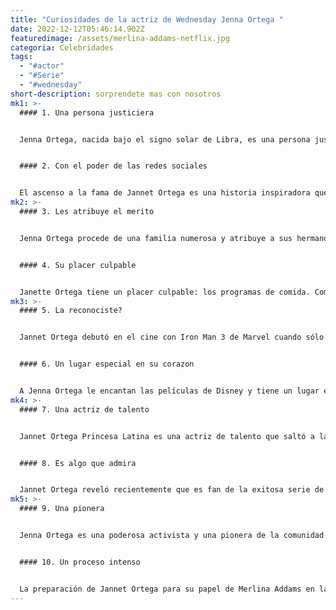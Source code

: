 ```yaml
---
title: "Curiosidades de la actriz de Wednesday Jenna Ortega "
date: 2022-12-12T05:46:14.902Z
featuredimage: /assets/merlina-addams-netflix.jpg
categoria: Celebridades
tags:
  - "#actor"
  - "#Serie"
  - "#wednesday"
short-description: s﻿orprendete mas con nosotros
mk1: >-
  #### 1﻿. Una persona justiciera 


  Jenna Ortega, nacida bajo el signo solar de Libra, es una persona justiciera a la que a veces puede costarle llegar a conclusiones decisivas. Su Luna en Géminis refleja su naturaleza polifacética y su capacidad de comunicación. Disfruta con las conversaciones intelectuales y le gusta debatir ideas casi tanto como socializar. Las personas nacidas bajo Libra suelen ser equilibradas y más conocidas por sus relaciones con otras personas. La constitución astrológica de Ortega le confiere un profundo sentido de la intuición que la ayuda a orientarse hacia la comprensión y el equilibrio.


  #### 2﻿. Con el poder de las redes sociales 


  El ascenso a la fama de Jannet Ortega es una historia inspiradora que demuestra el poder de las redes sociales. Con sólo seis años, ya sentía pasión por la interpretación y estaba decidida a dedicarse a ello. Tras innumerables audiciones, seguía sin tener una gran oportunidad, hasta que su madre publicó un vídeo de su talento en Facebook. Por algún milagro, la persona adecuada vio la publicación y Jannet se inició en el mundo del espectáculo. Ella nos recuerda que cualquiera puede triunfar si se lo propone.
mk2: >-
  #### 3﻿. Les atribuye el merito 


  Jenna Ortega procede de una familia numerosa y atribuye a sus hermanos el mérito de haberla convertido en la artista polifacética que es hoy. Ser la cuarta hija de seis hermanos le ha proporcionado experiencias y oportunidades únicas. En el reparto de Stuck In The Middle, Ortega tuvo la oportunidad única de recurrir a recuerdos de su propia vida familiar para dar vida a su personaje, Harley Diaz. Gracias al ambiente enriquecedor y al amor infinito de su familia, Jenna es capaz de llevar a cabo cada proyecto con seguridad y éxito. A través de todas estas experiencias, podemos ver cómo el hecho de proceder de una familia numerosa ha moldeado la fuerte ética de trabajo de Jenna, dándole mucho aprecio por el trabajo en equipo, la determinación y el esfuerzo.


  #### 4﻿. Su placer culpable 


  Janette Ortega tiene un placer culpable: los programas de comida. Como confesó en la encuesta de Buzzfeed, ver estos programas es su forma de aprender a cocinar mejor. Es algo que hace cuando está sola; es un tipo de superación personal que sólo Janette conoce. Saber cocinar mejor suele ir de la mano de otros aspectos de la salud, como comprender la nutrición y el control de las raciones. Al permitirse su placer culpable, Janette puede estar matando dos pájaros de un tiro: ¡aprender nuevas recetas y mejorar su salud general al mismo tiempo!
mk3: >-
  #### 5﻿. La reconociste?


  Jannet Ortega debutó en el cine con Iron Man 3 de Marvel cuando sólo tenía 11 años. A pesar de tener un pequeño papel como hija del vicepresidente, fue un paso importante en el camino de su carrera. Además de darle la inestimable oportunidad de perfeccionar sus dotes interpretativas, le permitió conocer a algunas de las estrellas más célebres de Hollywood, como Robert Downey Jr. Sin duda, esta experiencia le resultará útil a medida que Jannet siga aceptando más papeles y ampliando su presencia en la industria cinematográfica.


  #### 6﻿. Un lugar especial en su corazon


  A Jenna Ortega le encantan las películas de Disney y tiene un lugar especial en su corazón para la versión original de "El Rey León". Esta querida película fue una parte importante de su infancia y le encanta rememorar sus cálidos recuerdos. Los fans de Jenna pueden ver este profundo afecto cada vez que publica algo sobre ella en Internet, ya que a menudo llena su Instagram de recuerdos que destacan por qué este clásico de Disney ocupa un lugar tan especial en su vida. Esta película parece estar realmente cerca de su corazón, después de todo, ¿quién puede olvidar todas las canciones pegadizas que solía cantar? Seguirá siendo para siempre un clásico inigualable en el corazón de mucha gente, incluido el de Jenna.
mk4: >-
  #### 7﻿. Una actriz de talento


  Jannet Ortega Princesa Latina es una actriz de talento que saltó a la fama cuando puso voz a la primera princesa latina de Disney. Nacida en California de madre mestiza mexicana y puertorriqueña y padre mexicano, su cultura latinoamericana influyó claramente en su trabajo. Aunque los fans de la serie adoran el carácter y la fuerza de voluntad de la princesa Isabel, la fiel representación de la cultura latinoamericana que hace Jannet Ortega da vida al personaje. Al crear una princesa dinámica y reconocible, cuyas acciones pueden admirar los jóvenes espectadores, Jannet ha ayudado a crear generaciones de niños de todos los orígenes con una identidad propia positiva.


  #### 8﻿. Es algo que admira


  Jannet Ortega reveló recientemente que es fan de la exitosa serie de Netflix, Stranger Things. Hablando con "Talk Nerdy with Us", Jannet se mostró encantada de expresar su admiración por la serie de ciencia ficción. No sólo ve ansiosamente cada episodio en cuanto sale, sino que también sigue todas las teorías y especulaciones sobre la serie. A Jannet, Stranger Things le ofrece un escape de la realidad y le proporciona una experiencia asombrosa llena de escenas llenas de acción e interesantes arcos argumentales. Con tanto entusiasmo por el programa, ¡no es de extrañar que Jannet sea una de sus fans más devotas!
mk5: >-
  #### 9﻿. Una pionera 


  Jenna Ortega es una poderosa activista y una pionera de la comunidad latina. Ha expresado abiertamente su apoyo a los inmigrantes contra la xenofobia, una postura poderosa que ha adoptado para concienciar y combatir las noticias falsas. También utiliza su importante presencia en las redes sociales para amplificar las voces de los activistas de Black Lives Matter y para impulsar el debate sobre las leyes de control de armas. Además, Ortega ha mostrado un apoyo y una lealtad inquebrantables a la comunidad LGBTQI+ también a lo largo de su carrera. Con su aspiración y la sabiduría que la guían, Jenna Ortega seguramente seguirá defendiendo aquello en lo que cree durante muchos años.


  #### 1﻿0. Un proceso intenso 


  La preparación de Jannet Ortega para su papel de Merlina Addams en la próxima película, "Preparándose para casarse", fue un proceso intenso y desafiante. No sólo tuvo que someterse a un intenso entrenamiento de esgrima para sus escenas de lucha, sino que también tuvo que aprender a tocar el violonchelo desde cero. Sin embargo, las largas horas de práctica merecieron la pena: Jannet clavó una estremecedora interpretación de una famosa canción de la película durante la noche del estreno, que conquistó a muchos espectadores. Con su determinación y trabajo duro, Jannet ha demostrado que es posible alcanzar cualquier meta por difícil que sea.
---
```

